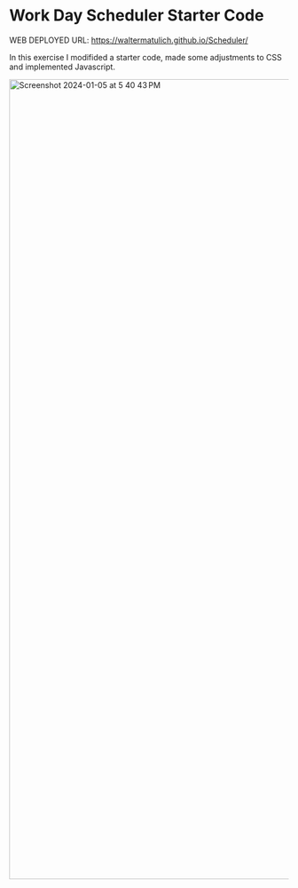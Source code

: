 # Work Day Scheduler Starter Code


WEB DEPLOYED URL: https://waltermatulich.github.io/Scheduler/

In this exercise I modifided a starter code, made some adjustments to CSS and implemented 
Javascript.

<img width="1440" alt="Screenshot 2024-01-05 at 5 40 43 PM" src="https://github.com/waltermatulich/Scheduler/assets/152677493/db567c94-0d08-45e7-88b1-2db03813965c">
